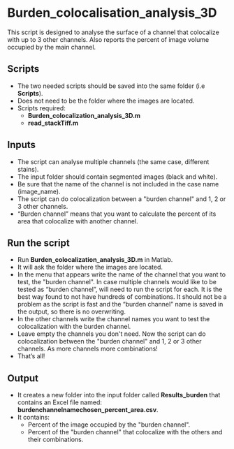 # Burden_colocalisation_analysis_3D

This script is designed to analyse the surface of a channel that colocalize with up to 3 other channels. Also reports the percent of image volume occupied by the main channel.

## Scripts
-	The two needed scripts should be saved into the same folder (i.e **Scripts**).
-	Does not need to be the folder where the images are located.
-	Scripts required:
    - **Burden_colocalization_analysis_3D.m**
    -	**read_stackTiff.m**

## Inputs
-	The script can analyse multiple channels (the same case, different stains).
-	The input folder should contain segmented images (black and white).
-	Be sure that the name of the channel is not included in the case name (image_name).
-	The script can do colocalization between a "burden channel" and 1, 2 or 3 other channels.
-	“Burden channel” means that you want to calculate the percent of its area that colocalize with another channel.

## Run the script
-	Run **Burden_colocalization_analysis_3D.m** in Matlab.
-	It will ask the folder where the images are located.
-	In the menu that appears write the name of the channel that you want to test, the "burden channel". In case multiple channels would like to be tested as “burden channel”, will need to run the script for each. It is the best way found to not have hundreds of combinations. It should not be a problem as the script is fast and the “burden channel” name is saved in the output, so there is no overwriting.
-	In the other channels write the channel names you want to test the colocalization with the burden channel.
-	Leave empty the channels you don't need. Now the script can do colocalization between the "burden channel" and 1, 2 or 3 other channels. As more channels more combinations!
-	That’s all!

## Output
-	It creates a new folder into the input folder called **Results_burden** that contains an Excel file named: **burdenchannelnamechosen_percent_area.csv**.
-	It contains:
      -	Percent of the image occupied by the "burden channel".
      -	Percent of the "burden channel" that colocalize with the others and their combinations.


